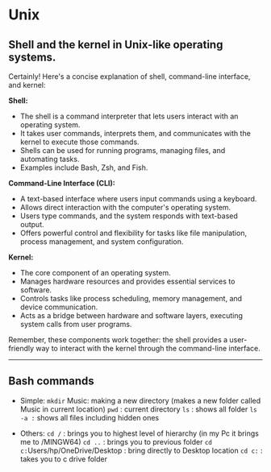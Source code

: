 # Unix
## Shell and the kernel in Unix-like operating systems.
Certainly! Here's a concise explanation of shell, command-line interface, and kernel:

**Shell:**
- The shell is a command interpreter that lets users interact with an operating system.
- It takes user commands, interprets them, and communicates with the kernel to execute those commands.
- Shells can be used for running programs, managing files, and automating tasks.
- Examples include Bash, Zsh, and Fish.

**Command-Line Interface (CLI):**
- A text-based interface where users input commands using a keyboard.
- Allows direct interaction with the computer's operating system.
- Users type commands, and the system responds with text-based output.
- Offers powerful control and flexibility for tasks like file manipulation, process management, and system configuration.

**Kernel:**
- The core component of an operating system.
- Manages hardware resources and provides essential services to software.
- Controls tasks like process scheduling, memory management, and device communication.
- Acts as a bridge between hardware and software layers, executing system calls from user programs.

Remember, these components work together: the shell provides a user-friendly way to interact with the kernel through the command-line interface.

---

## Bash commands
- Simple:
`mkdir` Music: making a new directory (makes a new folder called Music in current location)
`pwd` : current directory
`ls` : shows all folder
`ls -a :` shows all files including hidden ones


- Others:
`cd /` : brings you to highest level of hierarchy (in my Pc it brings me to /MINGW64)
`cd ..` : brings you to previous folder
`cd c:`Users/hp/OneDrive/Desktop : bring directly to Desktop location
`cd c:`  : takes you to c drive folder


